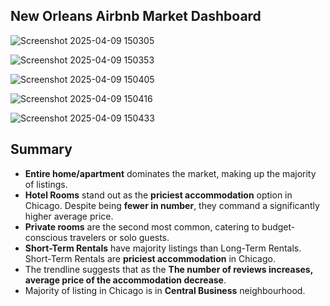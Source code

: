 ## New Orleans Airbnb Market Dashboard


![Screenshot 2025-04-09 150305](https://github.com/user-attachments/assets/44d6f8cb-c604-4a76-bd94-4fef5063f780)

![Screenshot 2025-04-09 150353](https://github.com/user-attachments/assets/a74e6fef-7af4-4e4d-84b4-3df97ac68239)

![Screenshot 2025-04-09 150405](https://github.com/user-attachments/assets/5d67ecc6-25a6-41e9-9187-83e429ce671e)

![Screenshot 2025-04-09 150416](https://github.com/user-attachments/assets/44cbed71-9c67-4733-988a-9057561b75f3)

![Screenshot 2025-04-09 150433](https://github.com/user-attachments/assets/dd6c5b4a-251e-41b6-9bab-7b1b70a3a97c)


## Summary 

- **Entire home/apartment** dominates the market, making up the majority of listings.
- **Hotel Rooms** stand out as the **priciest accommodation** option in Chicago. Despite being **fewer in number**, they command a significantly higher average price.
- **Private rooms** are the second most common, catering to budget-conscious travelers or solo guests.
- **Short-Term Rentals** have majority listings than Long-Term Rentals. Short-Term Rentals are **priciest accommodation** in Chicago.
- The trendline suggests that as the **The number of reviews increases, average price of the accommodation decrease**.
- Majority of listing in Chicago is in **Central Business** neighbourhood.

